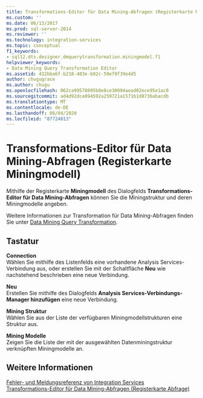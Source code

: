 ```yaml
---
title: Transformations-Editor für Data Mining-Abfragen (Registerkarte Mining Modell) | Microsoft-Dokumentation
ms.custom: ''
ms.date: 06/13/2017
ms.prod: sql-server-2014
ms.reviewer: ''
ms.technology: integration-services
ms.topic: conceptual
f1_keywords:
- sql12.dts.designer.dmquerytransformation.miningmodel.f1
helpviewer_keywords:
- Data Mining Query Transformation Editor
ms.assetid: 432bba6f-b218-403e-b92c-59ef9f39e4d5
author: chugugrace
ms.author: chugu
ms.openlocfilehash: 062ca99578895b8e8ce30094aead02ece95e1ac0
ms.sourcegitcommit: ad4d92dce894592a259721a1571b1d8736abacdb
ms.translationtype: MT
ms.contentlocale: de-DE
ms.lasthandoff: 08/04/2020
ms.locfileid: "87724013"
---
```

# <a name="data-mining-query-transformation-editor-mining-model-tab"></a>Transformations-Editor für Data Mining-Abfragen (Registerkarte Miningmodell)
  Mithilfe der Registerkarte **Miningmodell** des Dialogfelds **Transformations-Editor für Data Mining-Abfragen** können Sie die Miningstruktur und deren Miningmodelle angeben.  
  
 Weitere Informationen zur Transformation für Data Mining-Abfragen finden Sie unter [Data Mining Query Transformation](data-flow/transformations/data-mining-query-transformation.md).  
  
## <a name="options"></a>Tastatur  
 **Connection**  
 Wählen Sie mithilfe des Listenfelds eine vorhandene Analysis Services-Verbindung aus, oder erstellen Sie mit der Schaltfläche **Neu** wie nachstehend beschrieben eine neue Verbindung.  
  
 **Neu**  
 Erstellen Sie mithilfe des Dialogfelds **Analysis Services-Verbindungs-Manager hinzufügen** eine neue Verbindung.  
  
 **Mining Struktur**  
 Wählen Sie aus der Liste der verfügbaren Miningmodellstrukturen eine Struktur aus.  
  
 **Mining Modelle**  
 Zeigen Sie die Liste der mit der ausgewählten Datenminingstruktur verknüpften Miningmodelle an.  
  
## <a name="see-also"></a>Weitere Informationen  
 [Fehler- und Meldungsreferenz von Integration Services](../../2014/integration-services/integration-services-error-and-message-reference.md)   
 [Transformations-Editor für Data Mining-Abfragen &#40;Registerkarte Abfrage&#41;](../../2014/integration-services/data-mining-query-transformation-editor-query-tab.md)  
  
  
